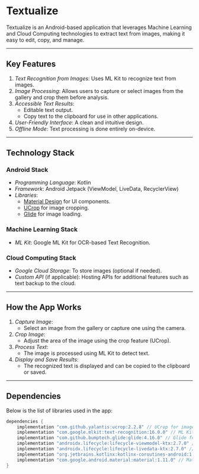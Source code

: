 # Textualize

Textualize is an Android-based application that leverages Machine Learning and Cloud Computing technologies to extract text from images, making it easy to edit, copy, and manage.

---

## Key Features

1. *Text Recognition from Images*: Uses ML Kit to recognize text from images.
2. *Image Processing*: Allows users to capture or select images from the gallery and crop them before analysis.
3. *Accessible Text Results*:
   - Editable text output.
   - Copy text to the clipboard for use in other applications.
4. *User-Friendly Interface*: A clean and intuitive design.
5. *Offline Mode*: Text processing is done entirely on-device.

---

## Technology Stack

### Android Stack
- *Programming Language*: Kotlin
- *Framework*: Android Jetpack (ViewModel, LiveData, RecyclerView)
- *Libraries*:
  - [Material Design](https://material.io/develop/android) for UI components.
  - [UCrop](https://github.com/Yalantis/uCrop) for image cropping.
  - [Glide](https://github.com/bumptech/glide) for image loading.

### Machine Learning Stack
- *ML Kit*: Google ML Kit for OCR-based Text Recognition.

### Cloud Computing Stack
- *Google Cloud Storage*: To store images (optional if needed).
- *Custom API* (if applicable): Hosting APIs for additional features such as text backup to the cloud.

---

## How the App Works

1. *Capture Image*:
   - Select an image from the gallery or capture one using the camera.
2. *Crop Image*:
   - Adjust the area of the image using the crop feature (UCrop).
3. *Process Text*:
   - The image is processed using ML Kit to detect text.
4. *Display and Save Results*:
   - The recognized text is displayed and can be copied to the clipboard or saved.

---

## Dependencies

Below is the list of libraries used in the app:

```gradle
dependencies {
    implementation "com.github.yalantis:ucrop:2.2.8" // UCrop for image cropping
    implementation "com.google.mlkit:text-recognition:16.0.0" // ML Kit for OCR
    implementation "com.github.bumptech.glide:glide:4.16.0" // Glide for image loading
    implementation "androidx.lifecycle:lifecycle-viewmodel-ktx:2.7.0" // ViewModel
    implementation "androidx.lifecycle:lifecycle-livedata-ktx:2.7.0" // LiveData
    implementation "org.jetbrains.kotlinx:kotlinx-coroutines-android:1.7.3" // Coroutine
    implementation "com.google.android.material:material:1.11.0" // Material Design
}
